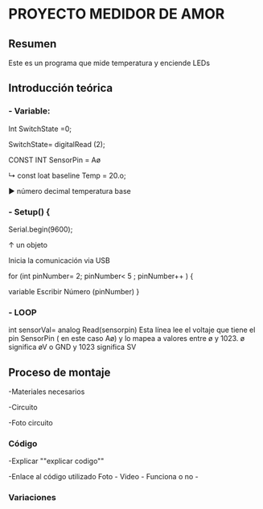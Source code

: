 # PROYECTO MEDIDOR DE AMOR

## Resumen

Este es un programa que mide temperatura y enciende LEDs

## Introducción teórica

### - Variable:

Int SwitchState =0;

SwitchState= digitalRead (2);

CONST INT SensorPin = Aø

↳ const loat baseline Temp = 20.o;

▶ número decimal temperatura base



### - Setup() {

Serial.begin(9600);

↑ un objeto

Inicia la comunicación via USB

for (int pinNumber= 2; pinNumber< 5 ; pinNumber++ ) {

  variable 
Escribir Número (pinNumber)
}


### - LOOP

int sensorVal= analog Read(sensorpin)
Esta línea lee el voltaje que tiene el pin
SensorPin ( en este caso Aø) y lo mapea a valores entre ø y 1023.
ø significa øV o GND y 1023 significa SV

## Proceso de montaje

-Materiales necesarios

-Circuito

-Foto circuito

### Código

-Explicar ""explicar codigo""

-Enlace al código utilizado
Foto - Video - Funciona o no -

### Variaciones
